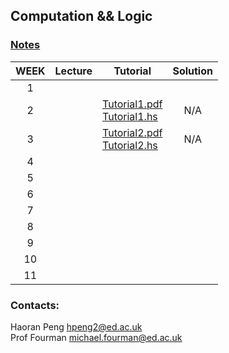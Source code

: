 ## Computation && Logic
### <a href="book.pdf" target ="_blank">Notes</a>

| WEEK | Lecture |       Tutorial     |  Solution    | 
|:----:|---------|--------------------|:------------:|
| 1    |         |           |          |   
| 2    |         |  <a href="./tutorial1/Tutorial1.pdf" target ="_blank">Tutorial1.pdf</a><br><a href="./tutorial1/Tutorial1.hs" target ="_blank">Tutorial1.hs</a>   |    N/A                 
| 3    |         | <a href="./tutorial2/Tutorial2.pdf" target ="_blank">Tutorial2.pdf</a><br><a href="./tutorial2/Tutorial2.hs" target ="_blank">Tutorial2.hs</a>   |    N/A          
| 4    |         |                    |              |          
| 5    |         |                    |              |          
| 6    |         |                    |              |          
| 7    |         |                    |              |          
| 8    |         |                    |              |          
| 9    |         |                    |              |          
| 10   |         |                    |              |          
| 11   |         |                    |              |          

### Contacts:
Haoran Peng <a href="mailto:hpeng2@ed.ac.uk" target="_blank">hpeng2@ed.ac.uk</a>  
Prof Fourman <a href="mailto:hpeng2@ed.ac.uk" target="_blank">michael.fourman@ed.ac.uk</a>



